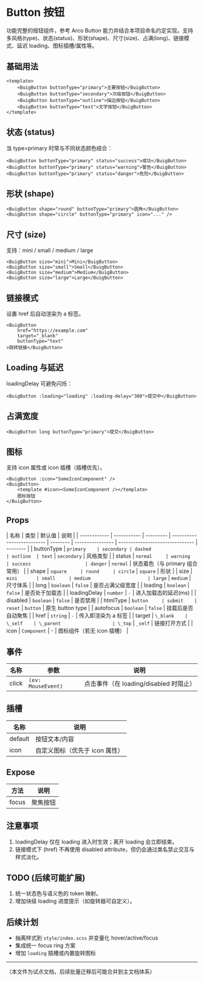 # Button 按钮

功能完整的按钮组件，参考 Arco Button 能力并结合本项目命名约定实现。支持多风格(type)、状态(status)、形状(shape)、尺寸(size)、占满(long)、链接模式、延迟 loading、图标插槽/属性等。

## 基础用法

```vue
<template>
    <BuigButton buttonType="primary">主要按钮</BuigButton>
    <BuigButton buttonType="secondary">次级按钮</BuigButton>
    <BuigButton buttonType="outline">描边按钮</BuigButton>
    <BuigButton buttonType="text">文字按钮</BuigButton>
</template>
```

## 状态 (status)

当 type=primary 时常与不同状态颜色结合：

```vue
<BuigButton buttonType="primary" status="success">成功</BuigButton>
<BuigButton buttonType="primary" status="warning">警告</BuigButton>
<BuigButton buttonType="primary" status="danger">危险</BuigButton>
```

## 形状 (shape)

```vue
<BuigButton shape="round" buttonType="primary">圆角</BuigButton>
<BuigButton shape="circle" buttonType="primary" icon="..." />
```

## 尺寸 (size)

支持：mini / small / medium / large

```vue
<BuigButton size="mini">Mini</BuigButton>
<BuigButton size="small">Small</BuigButton>
<BuigButton size="medium">Medium</BuigButton>
<BuigButton size="large">Large</BuigButton>
```

## 链接模式

设置 href 后自动渲染为 a 标签。

```vue
<BuigButton
    href="https://example.com"
    target="_blank"
    buttonType="text"
>跳转链接</BuigButton>
```

## Loading 与延迟

loadingDelay 可避免闪烁：

```vue
<BuigButton :loading="loading" :loading-delay="300">提交中</BuigButton>
```

## 占满宽度

```vue
<BuigButton long buttonType="primary">提交</BuigButton>
```

## 图标

支持 icon 属性或 icon 插槽（插槽优先）。

```vue
<BuigButton :icon="SomeIconComponent" />
<BuigButton>
    <template #icon><SomeIconComponent /></template>
    图标按钮
</BuigButton>
```

## Props

| 名称         | 类型        | 默认值    | 说明                       |
| ------------ | ----------- | --------- | -------------------------- | -------- | ---------------- | ------------------------------- | -------- |
| buttonType   | `primary    | secondary | dashed                     | outline  | text`            | `secondary`                     | 风格类型 |
| status       | `normal     | warning   | success                    | danger`  | `normal`         | 状态着色（与 primary 组合常用） |
| shape        | `square     | round     | circle`                    | `square` | 形状             |
| size         | `mini       | small     | medium                     | large`   | `medium`         | 尺寸体系                        |
| long         | `boolean`   | `false`   | 是否占满父级宽度           |
| loading      | `boolean`   | `false`   | 是否处于加载态             |
| loadingDelay | `number`    | `-`       | 进入加载态的延迟(ms)       |
| disabled     | `boolean`   | `false`   | 是否禁用                   |
| htmlType     | `button     | submit    | reset`                     | `button` | 原生 button type |
| autofocus    | `boolean`   | `false`   | 挂载后是否自动聚焦         |
| href         | `string`    | `-`       | 传入即渲染为 a 标签        |
| target       | `\_blank    | \_self    | \_parent                   | \_top`   | `_self`          | 链接打开方式                    |
| icon         | `Component` | -         | 图标组件（若无 icon 插槽） |

## 事件

| 名称  | 参数               | 说明                                   |
| ----- | ------------------ | -------------------------------------- |
| click | `(ev: MouseEvent)` | 点击事件（在 loading/disabled 时阻止） |

## 插槽

| 名称    | 说明                           |
| ------- | ------------------------------ |
| default | 按钮文本/内容                  |
| icon    | 自定义图标（优先于 icon 属性） |

## Expose

| 方法  | 说明     |
| ----- | -------- |
| focus | 聚焦按钮 |

## 注意事项

1. loadingDelay 仅在 loading 进入时生效；离开 loading 会立即结束。
2. 链接模式下 (href) 不再使用 disabled attribute，但仍会通过类名禁止交互与样式淡化。

## TODO (后续可能扩展)

1. 统一状态色与语义色的 token 映射。
2. 增加块级 loading 进度提示（如旋转器可自定义）。

## 后续计划

- 抽离样式到 `style/index.scss` 并变量化 hover/active/focus
- 集成统一 focus ring 方案
- 增加 `loading` 插槽或内置旋转图标

---

（本文件为试点文档，后续批量迁移后可能合并到主文档体系）
